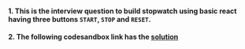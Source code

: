 #### 1. This is the interview question to build stopwatch using basic react having three buttons `START`, `STOP` and `RESET`.
#### 2. The following codesandbox link has the [solution](https://codesandbox.io/p/sandbox/stopwatch-xrh5rc?file=%2Fsrc%2FApp.js%3A30%2C25)
